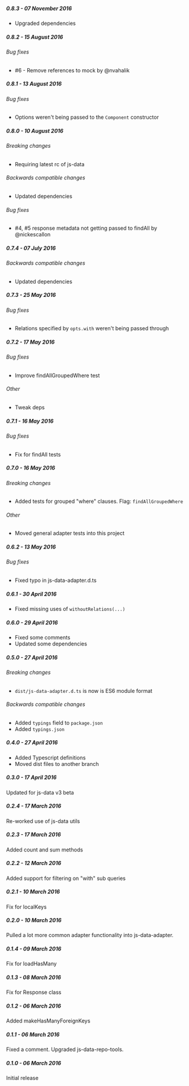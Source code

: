 ##### 0.8.3 - 07 November 2016

- Upgraded dependencies

##### 0.8.2 - 15 August 2016

###### Bug fixes
- #6 - Remove references to mock by @nvahalik

##### 0.8.1 - 13 August 2016

###### Bug fixes
- Options weren't being passed to the `Component` constructor

##### 0.8.0 - 10 August 2016

###### Breaking changes
- Requiring latest rc of js-data

###### Backwards compatible changes
- Updated dependencies

###### Bug fixes
- #4, #5 response metadata not getting passed to findAll by @nickescallon

##### 0.7.4 - 07 July 2016

###### Backwards compatible changes
- Updated dependencies

##### 0.7.3 - 25 May 2016

###### Bug fixes
- Relations specified by `opts.with` weren't being passed through

##### 0.7.2 - 17 May 2016

###### Bug fixes
- Improve findAllGroupedWhere test

###### Other
- Tweak deps

##### 0.7.1 - 16 May 2016

###### Bug fixes
- Fix for findAll tests

##### 0.7.0 - 16 May 2016

###### Breaking changes
- Added tests for grouped "where" clauses. Flag: `findAllGroupedWhere`

###### Other
- Moved general adapter tests into this project

##### 0.6.2 - 13 May 2016

###### Bug fixes
- Fixed typo in js-data-adapter.d.ts

##### 0.6.1 - 30 April 2016

- Fixed missing uses of `withoutRelations(...)`

##### 0.6.0 - 29 April 2016

- Fixed some comments
- Updated some dependencies

##### 0.5.0 - 27 April 2016

###### Breaking changes
- `dist/js-data-adapter.d.ts` is now is ES6 module format

###### Backwards compatible changes
- Added `typings` field to `package.json`
- Added `typings.json`

##### 0.4.0 - 27 April 2016

- Added Typescript definitions
- Moved dist files to another branch

##### 0.3.0 - 17 April 2016

Updated for js-data v3 beta

##### 0.2.4 - 17 March 2016

Re-worked use of js-data utils

##### 0.2.3 - 17 March 2016

Added count and sum methods

##### 0.2.2 - 12 March 2016

Added support for filtering on "with" sub queries

##### 0.2.1 - 10 March 2016

Fix for localKeys

##### 0.2.0 - 10 March 2016

Pulled a lot more common adapter functionality into js-data-adapter.

##### 0.1.4 - 09 March 2016

Fix for loadHasMany

##### 0.1.3 - 08 March 2016

Fix for Response class

##### 0.1.2 - 06 March 2016

Added makeHasManyForeignKeys

##### 0.1.1 - 06 March 2016

Fixed a comment. Upgraded js-data-repo-tools.

##### 0.1.0 - 06 March 2016

Initial release
